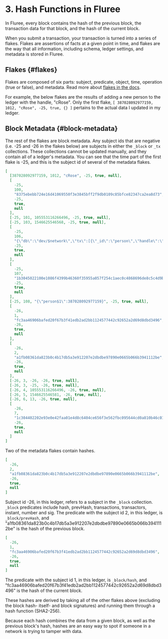 # 3. Hash Functions in Fluree

In Fluree, every block contains the hash of the previous block, the transaction data for that block, and the hash of the current block.

When you submit a transaction, your transaction is turned into a series of flakes. Flakes are assertions of facts at a given point in time, and flakes are the way that all information, including schema, ledger settings, and metadata is stored in Fluree.

## Flakes {#flakes}

Flakes are composed of six parts: subject, predicate, object, time, operation (true or false), and metadata. Read more about <a href="/docs/infrastructure/db-infrastructure#flakes" target="_blank">flakes in the docs</a>.

For example, the below flakes are the results of adding a new person to the ledger with the handle, "cRose". Only the first flake, `[ 387028092977159, 1012, "cRose", -25, true, {} ]` pertains to the actual data I updated in my ledger.

## Block Metadata {#block-metadata}

The rest of the flakes are block metadata. Any subject ids that are negative (i.e. -25 and -26 in the flakes below) are subjects in either the `_block` or `_tx` collections. These collections cannot be updated manually, and they contain all of a ledger's metadata. You can see that the time part of the first flake is -25, and this is the subject id of several of the metadata flakes.

```json
[
  [387028092977159, 1012, "cRose", -25, true, null],
  [
    -25,
    100,
    "8375ebebb724e16d41069550f3e3845bff2f9db0109c85bfce82347ca2ea8d73",
    -25,
    true,
    null
  ],
  [-25, 101, 105553116266496, -25, true, null],
  [-25, 103, 1546625546568, -25, true, null],
  [
    -25,
    106,
    "{\"db\":\"dev/$network\",\"tx\":[{\"_id\":\"person\",\"handle\":\"cRose\"}],\"nonce\":1546625546568,\"auth\":\"TfHsKYf5cVcBeSTAmxgqymLZu4i7d8yXRcG\",\"expire\":1546625576568}",
    -25,
    true,
    null
  ],
  [
    -25,
    107,
    "1b3045022100e1086f4399b46360f35955a057f254c1aec0c4868696de8c5c4d9b04ff8523ae0220328350a24075c3fa2ea1aaa32be88093378b9b7f7f5825040cbe58d303cf7b3a",
    -25,
    true,
    null
  ],
  [-25, 108, "{\"person$1\":387028092977159}", -25, true, null],
  [
    -26,
    1,
    "fc3aa46906bafed20f67b3f41edb2ad2bb1124577442c92652a2d69d8dbd3496",
    -26,
    true,
    null
  ],
  [
    -26,
    2,
    "a1fb08361da823b0c4b17db5a3e912207e2dbdbe97890e0665b066b3941112be",
    -26,
    true,
    null
  ],
  [-26, 3, -26, -26, true, null],
  [-26, 3, -25, -26, true, null],
  [-26, 4, 105553116266496, -26, true, null],
  [-26, 5, 1546625546581, -26, true, null],
  [-26, 6, 13, -26, true, null],
  [
    -26,
    7,
    "1c304402202e93e0e42faa01e4d8c6404ce656f3e562fbc095644cd0a810b46c0112e0c8280220494083304a0c9164ca2b1ffcdb8cf9a07ad233f6d9090df9b55906483046dd2a",
    -26,
    true,
    null
  ]
]
```

Two of the metadata flakes contain hashes.

```json
[
  -26,
  2,
  "a1fb08361da823b0c4b17db5a3e912207e2dbdbe97890e0665b066b3941112be",
  -26,
  true,
  null
]
```

Subject id -26, in this ledger, refers to a subject in the `_block` collection. `_block` predicates include hash, prevHash, transactions, transactors, instant, number and sig. The predicate with the subject id 2, in this ledger, is `_block/prevHash`, and "a1fb08361da823b0c4b17db5a3e912207e2dbdbe97890e0665b066b3941112be" is the hash of the previous block.

```json
[
  -26,
  1,
  "fc3aa46906bafed20f67b3f41edb2ad2bb1124577442c92652a2d69d8dbd3496",
  -26,
  true,
  null
]
```

The predicate with the subject id 1, in this ledger, is `_block/hash`, and "fc3aa46906bafed20f67b3f41edb2ad2bb1124577442c92652a2d69d8dbd3496" is the hash of the current block.

These hashes are derived by taking all of the other flakes above (excluding the block hash- itself- and block signatures) and running them through a hash function (SHA2-256).

Because each hash combines the data from a given block, as well as the previous block's hash, hashes are an easy way to spot if someone in a network is trying to tamper with data.
